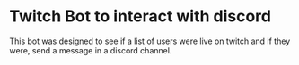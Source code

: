 # Twitch Bot to interact with discord
  This bot was designed to see if a list of users were live on twitch and if they were, send a message in a discord channel. 
  
  
